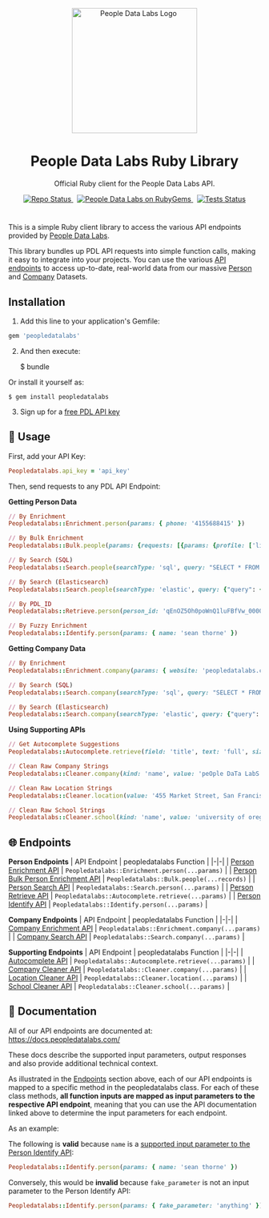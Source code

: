 <p align="center">
<img src="https://i.imgur.com/S7DkZtr.png" width="250" alt="People Data Labs Logo">
</p>
<h1 align="center">People Data Labs Ruby Library</h1>
<p align="center">Official Ruby client for the People Data Labs API.</p>

<p align="center">
  <a href="">
    <img src="https://img.shields.io/badge/repo%20status-Active-limegreen" alt="Repo Status">
  </a>&nbsp;
  <a href="https://rubygems.org/gems/peopledatalabs">
    <img src="https://img.shields.io/gem/v/twilio-ruby.svg" alt="People Data Labs on RubyGems" />
  </a>&nbsp;
  <a href="">
    <img src="https://github.com/peopledatalabs/peopledatalabs-ruby/actions/workflows/test.yaml/badge.svg" alt="Tests Status" />
  </a>
</p>

#
This is a simple Ruby client library to access the various API endpoints provided by [People Data Labs](https://www.peopledatalabs.com/).

This library bundles up PDL API requests into simple function calls, making it easy to integrate into your projects. You can use the various [API endpoints](#endpoints) to access up-to-date, real-world data from our massive [Person](https://docs.peopledatalabs.com/docs/stats) and [Company](https://docs.peopledatalabs.com/docs/company-stats) Datasets.

## Installation

1. Add this line to your application's Gemfile:

```ruby
gem 'peopledatalabs'
```

2. And then execute:

    $ bundle

Or install it yourself as:

    $ gem install peopledatalabs

3. Sign up for a [free PDL API key](https://www.peopledatalabs.com/signup)

## 🚀 Usage

First, add your API Key:
```ruby
Peopledatalabs.api_key = 'api_key'
```

Then, send requests to any PDL API Endpoint:

**Getting Person Data**
```ruby
// By Enrichment
Peopledatalabs::Enrichment.person(params: { phone: '4155688415' })

// By Bulk Enrichment
Peopledatalabs::Bulk.people(params: {requests: [{params: {profile: ['linkedin.com/in/seanthorne']}}, {params: {profile: ['linkedin.com/in/randrewn']}}]})

// By Search (SQL)
Peopledatalabs::Search.people(searchType: 'sql', query: "SELECT * FROM person WHERE job_company_name='people data labs'")

// By Search (Elasticsearch)
Peopledatalabs::Search.people(searchType: 'elastic', query: {"query": {"term": {"job_company_name": "people data labs"}}})

// By PDL_ID
Peopledatalabs::Retrieve.person(person_id: 'qEnOZ5Oh0poWnQ1luFBfVw_0000')

// By Fuzzy Enrichment
Peopledatalabs::Identify.person(params: { name: 'sean thorne' })
```

**Getting Company Data**
```ruby
// By Enrichment
Peopledatalabs::Enrichment.company(params: { website: 'peopledatalabs.com' })

// By Search (SQL)
Peopledatalabs::Search.company(searchType: 'sql', query: "SELECT * FROM company WHERE tags='big data' AND industry='financial services' AND location.country='united states'")

// By Search (Elasticsearch)
Peopledatalabs::Search.company(searchType: 'elastic', query: {"query": "must": [{"term": {"tags": "big data"}}, {"term": {"industry": "financial services"}}, {"term": {"location_country": "united states"}}]})
```

**Using Supporting APIs**
```ruby
// Get Autocomplete Suggestions
Peopledatalabs::Autocomplete.retrieve(field: 'title', text: 'full', size: 10)

// Clean Raw Company Strings
Peopledatalabs::Cleaner.company(kind: 'name', value: 'peOple DaTa LabS')

// Clean Raw Location Strings
Peopledatalabs::Cleaner.location(value: '455 Market Street, San Francisco, California 94105, US')

// Clean Raw School Strings
Peopledatalabs::Cleaner.school(kind: 'name', value: 'university of oregon')
```

## 🌐 Endpoints <a name="endpoints"></a>

**Person Endpoints**
| API Endpoint | peopledatalabs Function |
|-|-|
| [Person Enrichment API](https://docs.peopledatalabs.com/docs/enrichment-api) | `Peopledatalabs::Enrichment.person(...params)` |
| [Person Bulk Person Enrichment API](https://docs.peopledatalabs.com/docs/bulk-enrichment-api) | `Peopledatalabs::Bulk.people(...records)` |
| [Person Search API](https://docs.peopledatalabs.com/docs/search-api) | `Peopledatalabs::Search.person(...params)` |
| [Person Retrieve API](https://docs.peopledatalabs.com/docs/person-retrieve-api) | `Peopledatalabs::Autocomplete.retrieve(...params)` |
| [Person Identify API](https://docs.peopledatalabs.com/docs/identify-api) | `Peopledatalabs::Identify.person(...params)` |

**Company Endpoints**
| API Endpoint | peopledatalabs Function |
|-|-|
| [Company Enrichment API](https://docs.peopledatalabs.com/docs/company-enrichment-api) | `Peopledatalabs::Enrichment.company(...params)` |
| [Company Search API](https://docs.peopledatalabs.com/docs/company-search-api) | `Peopledatalabs::Search.company(...params)` |

**Supporting Endpoints**
| API Endpoint | peopledatalabs Function |
|-|-|
| [Autocomplete API](https://docs.peopledatalabs.com/docs/autocomplete-api) | `Peopledatalabs::Autocomplete.retrieve(...params)` |
| [Company Cleaner API](https://docs.peopledatalabs.com/docs/cleaner-apis#companyclean) | `Peopledatalabs::Cleaner.company(...params)` |
| [Location Cleaner API](https://docs.peopledatalabs.com/docs/cleaner-apis#locationclean) | `Peopledatalabs::Cleaner.location(...params)` |
| [School Cleaner API](https://docs.peopledatalabs.com/docs/cleaner-apis#schoolclean) | `Peopledatalabs::Cleaner.school(...params)` |


## 📘 Documentation <a name="documentation"></a>

All of our API endpoints are documented at: https://docs.peopledatalabs.com/

These docs describe the supported input parameters, output responses and also provide additional technical context.

As illustrated in the [Endpoints](#endpoints) section above, each of our API endpoints is mapped to a specific method in the peopledatalabs class.  For each of these class methods, **all function inputs are mapped as input parameters to the respective API endpoint**, meaning that you can use the API documentation linked above to determine the input parameters for each endpoint.

As an example:

The following is **valid** because `name` is a [supported input parameter to the Person Identify API](https://docs.peopledatalabs.com/docs/identify-api-reference#input-parameters):
```ruby
Peopledatalabs::Identify.person(params: { name: 'sean thorne' })
```

Conversely, this would be **invalid** because `fake_parameter` is not an input parameter to the Person Identify API:
```ruby
Peopledatalabs::Identify.person(params: { fake_parameter: 'anything' })
```
